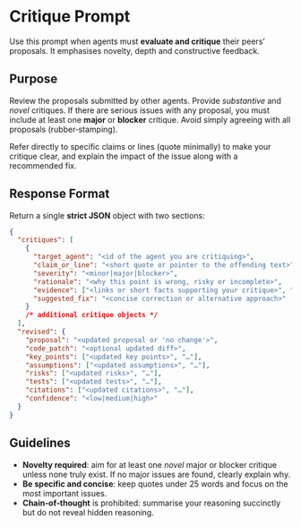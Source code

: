 # Critique Prompt

Use this prompt when agents must **evaluate and critique** their peers’ proposals.  It emphasises novelty, depth and constructive feedback.

## Purpose

Review the proposals submitted by other agents.  Provide *substantive* and *novel* critiques.  If there are serious issues with any proposal, you must include at least one **major** or **blocker** critique.  Avoid simply agreeing with all proposals (rubber‑stamping).

Refer directly to specific claims or lines (quote minimally) to make your critique clear, and explain the impact of the issue along with a recommended fix.

## Response Format

Return a single **strict JSON** object with two sections:

```json
{
  "critiques": [
    {
      "target_agent": "<id of the agent you are critiquing>",
      "claim_or_line": "<short quote or pointer to the offending text>",
      "severity": "<minor|major|blocker>",
      "rationale": "<why this point is wrong, risky or incomplete>",
      "evidence": ["<links or short facts supporting your critique>", "…"],
      "suggested_fix": "<concise correction or alternative approach>"
    }
    /* additional critique objects */
  ],
  "revised": {
    "proposal": "<updated proposal or 'no change'>",
    "code_patch": "<optional updated diff>",
    "key_points": ["<updated key points>", "…"],
    "assumptions": ["<updated assumptions>", "…"],
    "risks": ["<updated risks>", "…"],
    "tests": ["<updated tests>", "…"],
    "citations": ["<updated citations>", "…"],
    "confidence": "<low|medium|high>"
  }
}
```

## Guidelines

- **Novelty required**: aim for at least one *novel* major or blocker critique unless none truly exist.  If no major issues are found, clearly explain why.
- **Be specific and concise**: keep quotes under 25 words and focus on the most important issues.
- **Chain‑of‑thought** is prohibited: summarise your reasoning succinctly but do not reveal hidden reasoning.
